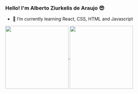 ### Hello! I'm Alberto Ziurkelis de Araujo 😎

- 🌱 I’m currently learning React, CSS, HTML and Javascript

<a href="https://github.com/anuraghazra/github-readme-stats">
  <img height=200 align="center" src="https://github-readme-stats.vercel.app/api?username=Alberto" />
</a>
<a href="https://github.com/anuraghazra/convoychat">
  <img height=200 align="center" src="https://github-readme-stats.vercel.app/api/top-langs?username=Alberto&layout=compact&langs_count=8&card_width=320" />
</a>
